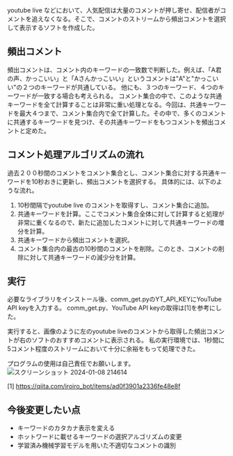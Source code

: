 youtube live などにおいて、人気配信は大量のコメントが押し寄せ、配信者がコメントを追えなくなる。そこで、コメントのストリームから頻出コメントを選択して表示するソフトを作成した。


## 頻出コメント
頻出コメントは、コメント内のキーワードの一致数で判断した。例えば、「A君の声、かっこいい」と「Aさんかっこいい」というコメントは"A"と"かっこいい"の２つのキーワードが共通している。
他にも、３つのキーワード、４つのキーワードが一致する場合も考えられる。
コメント集合の中で、このような共通キーワードを全て計算することは非常に重い処理となる。今回は、共通キーワードを最大４つまで、コメント集合内で全て計算した。その中で、多くのコメントに共通するキーワードを見つけ、その共通キーワードをもつコメントを頻出コメントと定めた。


## コメント処理アルゴリズムの流れ
過去２００秒間のコメントをコメント集合とし、コメント集合に対する共通キーワードを10秒おきに更新し、頻出コメントを選択する。
具体的には、以下のような流れ。

1. 10秒間隔でyoutube live のコメントを取得すし、コメント集合に追加。
1. 共通キーワードを計算。ここでコメント集合全体に対して計算すると処理が非常に重くなるので、新たに追加したコメントに対して共通キーワードの増分を計算。
1. 共通キーワードから頻出コメントを選択。
1. コメント集合内の最古の10秒間のコメントを削除。このとき、コメントの削除に対して共通キーワードの減少分を計算。


## 実行
必要なライブラリをインストール後、comm_get.pyのYT_API_KEYにYouTube API keyを入力する。
comm_get.py、YouTube API keyの取得は[1]を参考にした。

実行すると、画像のように左のyoutube liveのコメントから取得した頻出コメントが右のソフトのおすすめコメントに表示される。
私の実行環境では、1秒間に5コメント程度のストリームにおいて十分に余裕をもって処理できた。

プログラムの使用は自己責任でお願いします。
![スクリーンショット 2024-01-08 214614](https://github.com/taisei527/youtube_comment/assets/134770116/dce4eae1-db8d-4a2d-8889-04b42ce9d479)


[1] https://qiita.com/iroiro_bot/items/ad0f3901a2336fe48e8f


## 今後変更したい点
- キーワードのカタカナ表示を変える
- ホットワードに載せるキーワードの選択アルゴリズムの変更
- 学習済み機械学習モデルを用いた不適切なコメントの識別

